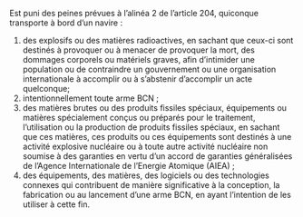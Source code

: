 Est puni des peines prévues à l’alinéa 2 de l’article 204, quiconque transporte à bord d’un navire :
1. des explosifs ou des matières radioactives, en sachant que ceux-ci sont destinés à provoquer ou à menacer de provoquer la mort, des dommages corporels ou matériels graves, afin d’intimider une population ou de contraindre un gouvernement ou une organisation internationale à accomplir ou à s’abstenir d’accomplir un acte quelconque;
2. intentionnellement toute arme BCN ;
3. des matières brutes ou des produits fissiles spéciaux, équipements ou matières spécialement conçus ou préparés pour le traitement, l’utilisation ou la production de produits fissiles spéciaux, en sachant que ces matières, ces produits ou ces équipements sont destinés à une activité explosive nucléaire ou à toute autre activité nucléaire non soumise à des garanties en vertu d’un accord de garanties généralisées de l’Agence Internationale de l’Energie Atomique (AIEA) ;
4. des équipements, des matières, des logiciels ou des technologies connexes qui contribuent de manière significative à la conception, la fabrication ou au lancement d’une arme BCN, en ayant l’intention de les utiliser à cette fin.